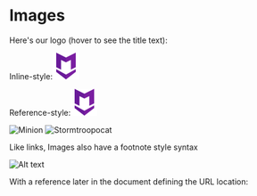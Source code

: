 # Images

Here&#39;s our logo (hover to see the title text):

Inline-style:![alt text](https://github.com/adam-p/markdown-here/raw/master/src/common/images/icon48.png "Logo Title Text 1")


Reference-style:![alt text](https://github.com/adam-p/markdown-here/raw/master/src/common/images/icon48.png "Logo Title Text 2")


![Minion](https://octodex.github.com/images/minion.png)
![Stormtroopocat](https://octodex.github.com/images/stormtroopocat.jpg "The Stormtroopocat")


Like links, Images also have a footnote style syntax

![Alt text](https://octodex.github.com/images/dojocat.jpg "The Dojocat")


With a reference later in the document defining the URL location:

